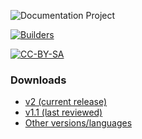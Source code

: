 ![Documentation Project][doc-proj-logo]

[![Builders][builders-logo]][builders]

[![CC-BY-SA][license-logo]][license]

### Downloads

* [v2 (current release)][v2PDF]
* [v1.1 (last reviewed)][v11PDF]
* [Other versions/languages][ovl]


[doc-proj-logo]: https://raw.githubusercontent.com/OWASP/www--site-theme/master/assets/images/common/owasp_documentation_project.svg?sanitize=true
[builders]: https://www.owasp.org/index.php/Builders
[builders-logo]: assets/images/common/owasp_builders.svg
[license]: http://creativecommons.org/licenses/by-sa/3.0/
[license-logo]: https://mirrors.creativecommons.org/presskit/buttons/88x31/svg/by-sa.svg
[v2PDF]: http://www.owasp.org/index.php/File:OWASP_SCP_Quick_Reference_Guide_v2.pdf
[v11PDF]: http://www.owasp.org/images/2/2f/OWASP_SCP_Quick_Reference_Guide_v1-1b.pdf
[ovl]: https://owasp.org/www-project-secure-coding-practices-quick-reference-guide/#div-download
